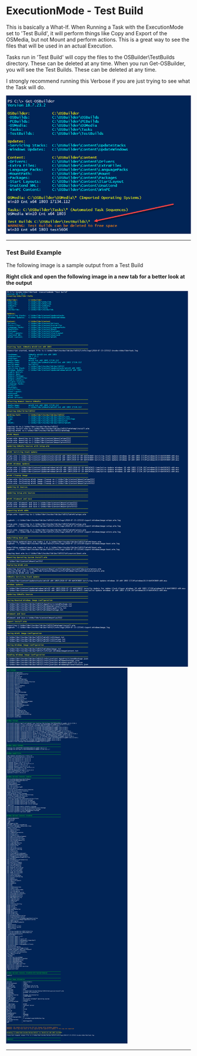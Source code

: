 # ExecutionMode - Test Build

This is basically a What-If.  When Running a Task with the ExecutionMode set to 'Test Build', it will perform things like Copy and Export of the OSMedia, but not Mount and perform actions.  This is a great way to see the files that will be used in an actual Execution.

Tasks run in 'Test Build' will copy the files to the OSBuilder\TestBuilds directory.  These can be deleted at any time.  When you run  Get-OSBuilder, you will see the Test Builds.  These can be deleted at any time.

I strongly recommend running this Verbose if you are just trying to see what the Task will do.

![](/assets/2018-07-23_23-49-52.png)

---

### Test Build Example

The following image is a sample output from a Test Build

**Right click and open the following image in a new tab for a better look at the output**

![](/assets/2018-07-23_23-46-32.png)![](/assets/2018-07-23_23-46-32b.png)

---



